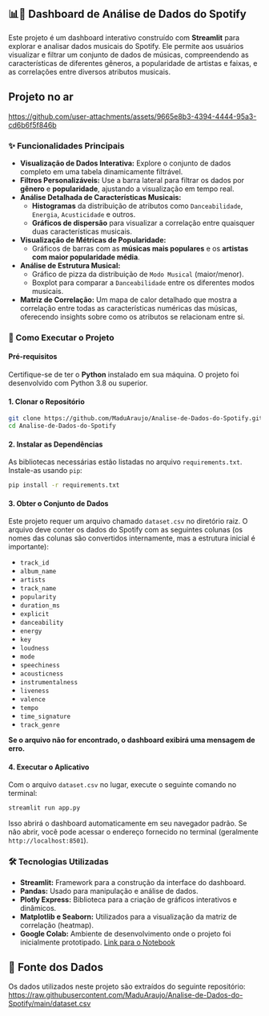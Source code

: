 ## 📊🎵 Dashboard de Análise de Dados do Spotify

Este projeto é um dashboard interativo construído com **Streamlit** para explorar e analisar dados musicais do Spotify. Ele permite aos usuários visualizar e filtrar um conjunto 
de dados de músicas, compreendendo as características de diferentes gêneros, a popularidade de artistas e faixas, e as correlações entre diversos atributos musicais.

## Projeto no ar

https://github.com/user-attachments/assets/9665e8b3-4394-4444-95a3-cd6b6f5f846b

### ✨ Funcionalidades Principais

  * **Visualização de Dados Interativa:** Explore o conjunto de dados completo em uma tabela dinamicamente filtrável.
  * **Filtros Personalizáveis:** Use a barra lateral para filtrar os dados por **gênero** e **popularidade**, ajustando a visualização em tempo real.
  * **Análise Detalhada de Características Musicais:**
      * **Histogramas** da distribuição de atributos como `Danceabilidade`, `Energia`, `Acusticidade` e outros.
      * **Gráficos de dispersão** para visualizar a correlação entre quaisquer duas características musicais.
  * **Visualização de Métricas de Popularidade:**
      * Gráficos de barras com as **músicas mais populares** e os **artistas com maior popularidade média**.
  * **Análise de Estrutura Musical:**
      * Gráfico de pizza da distribuição de `Modo Musical` (maior/menor).
      * Boxplot para comparar a `Danceabilidade` entre os diferentes modos musicais.
  * **Matriz de Correlação:** Um mapa de calor detalhado que mostra a correlação entre todas as características numéricas das músicas, oferecendo insights sobre como os atributos se relacionam entre si.

### 🚀 Como Executar o Projeto

#### Pré-requisitos

Certifique-se de ter o **Python** instalado em sua máquina. O projeto foi desenvolvido com Python 3.8 ou superior.

#### 1\. Clonar o Repositório

```bash
git clone https://github.com/MaduAraujo/Analise-de-Dados-do-Spotify.git
cd Analise-de-Dados-do-Spotify
```

#### 2\. Instalar as Dependências

As bibliotecas necessárias estão listadas no arquivo `requirements.txt`. Instale-as usando `pip`:

```bash
pip install -r requirements.txt
```

#### 3\. Obter o Conjunto de Dados

Este projeto requer um arquivo chamado `dataset.csv` no diretório raiz. O arquivo deve conter os dados do Spotify com as seguintes colunas (os nomes das colunas são convertidos internamente, mas a estrutura inicial é importante):

  * `track_id`
  * `album_name`
  * `artists`
  * `track_name`
  * `popularity`
  * `duration_ms`
  * `explicit`
  * `danceability`
  * `energy`
  * `key`
  * `loudness`
  * `mode`
  * `speechiness`
  * `acousticness`
  * `instrumentalness`
  * `liveness`
  * `valence`
  * `tempo`
  * `time_signature`
  * `track_genre`

**Se o arquivo não for encontrado, o dashboard exibirá uma mensagem de erro.**

#### 4\. Executar o Aplicativo

Com o arquivo `dataset.csv` no lugar, execute o seguinte comando no terminal:

```bash
streamlit run app.py
```

Isso abrirá o dashboard automaticamente em seu navegador padrão. Se não abrir, você pode acessar o endereço fornecido no terminal (geralmente `http://localhost:8501`).

### 🛠️ Tecnologias Utilizadas

  * **Streamlit:** Framework para a construção da interface do dashboard.
  * **Pandas:** Usado para manipulação e análise de dados.
  * **Plotly Express:** Biblioteca para a criação de gráficos interativos e dinâmicos.
  * **Matplotlib e Seaborn:** Utilizados para a visualização da matriz de correlação (heatmap).
  * **Google Colab:** Ambiente de desenvolvimento onde o projeto foi inicialmente prototipado. [Link para o Notebook](https://colab.research.google.com/drive/1DhKnt18lncYZsO-XfLTC_qchtvQ680_F?usp=sharing)

## 🔗 Fonte dos Dados
Os dados utilizados neste projeto são extraídos do seguinte repositório: https://raw.githubusercontent.com/MaduAraujo/Analise-de-Dados-do-Spotify/main/dataset.csv
